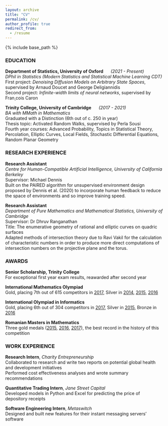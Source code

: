 ```yaml
---
layout: archive
title: "CV"
permalink: /cv/
author_profile: true
redirect_from:
  - /resume
---
```


{% include base_path %}

### EDUCATION

**Department of Statistics, University of Oxford**&nbsp;&nbsp;&nbsp;&nbsp;&nbsp;&nbsp;_(2021 - Present)_\
_DPhil in Statistics (Modern Statistics and Statistical Machine Learning CDT)_\
First project: _Denoising Diffusion Models on Arbitrary State Spaces_, supervised by Arnaud Doucet and George Deligiannidis\
Second project: _Infinite-width limits of neural networks_, supervised by Fran¸cois Caron

**Trinity College, University of Cambridge**&nbsp;&nbsp;&nbsp;&nbsp;&nbsp;&nbsp;_(2017 - 2021)_\
_BA with MMath in Mathematics_\
Graduated with a Distinction (6th out of c. 250 in year)\
Thesis topic: Activated Random Walks, supervised by Perla Sousi\
Fourth year courses: Advanced Probability, Topics in Statistical Theory, Percolation, Elliptic Curves, Local Fields, Stochastic Differential Equations, Random Planar Geometry

### RESEARCH EXPERIENCE

**Research Assistant**\
_Centre for Human-Compatible Artificial Intelligence, University of California Berkeley_\
Supervisor: Michael Dennis\
Built on the PAIRED algorithm for unsupervised environment design proposed by Dennis et al. (2020) to incorporate human feedback to reduce the space of environments and so improve training speed.

**Research Assistant**\
_Department of Pure Mathematics and Mathematical Statistics, University of Cambridge_\
Supervisor: Dr Dhruv Ranganathan\
Title: The enumerative geometry of rational and elliptic curves on quadric surfaces\
Adapted methods of intersection theory due to Ravi Vakil for the calculation of characteristic numbers in order to
produce more direct computations of intersection numbers on the projective plane and the torus.

### AWARDS

**Senior Scholarship, Trinity College**\
For exceptional first year exam results, reawarded after second year

**International Mathematics Olympiad**\
Gold, placing 7th out of 615 competitors in [2017](https://www.imo-official.org/participant_r.aspx?id=25080), Silver in [2014](https://www.imo-official.org/participant_r.aspx?id=25080), [2015](https://www.imo-official.org/participant_r.aspx?id=25080), [2016](https://www.imo-official.org/participant_r.aspx?id=25080)

**International Olympiad in Informatics**\
Gold, placing 6th out of 304 competitors in [2017](http://stats.ioinformatics.org/people/5794), Silver in [2015](http://stats.ioinformatics.org/people/5794), Bronze in [2016](http://stats.ioinformatics.org/people/5794)

**Romanian Masters in Mathematics**\
Three gold medals ([2015](https://rmms.lbi.ro/rmm2015/index.php?id=results_math), [2016](https://rmms.lbi.ro/rmm2016/index.php?id=results_math), [2017](https://rmms.lbi.ro/rmm2017/index.php?id=results_math)), the best record in the history of this competition

### WORK EXPERIENCE

**Research Intern**, _Charity Entrepreneurship_\
Collaborated to research and write two reports on potential global health and development initiatives\
Performed cost effectiveness analyses and wrote summary recommendations

**Quantitative Trading Intern**, _Jane Street Capital_\
Developed models in Python and Excel for predicting the price of depository receipts

**Software Engineering Intern**, _Metaswitch_\
Designed and built new features for their instant messaging servers’ software
